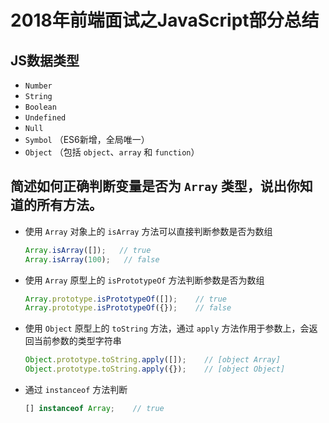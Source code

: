 # 2018年前端面试之JavaScript部分总结

## JS数据类型

- `Number`
- `String`
- `Boolean`
- `Undefined`
- `Null`
- `Symbol` （ES6新增，全局唯一）
- `Object` （包括 `object`、`array` 和 `function`）

## 简述如何正确判断变量是否为 `Array` 类型，说出你知道的所有方法。

- 使用 `Array` 对象上的 `isArray` 方法可以直接判断参数是否为数组

  ```js
  Array.isArray([]);   // true
  Array.isArray(100);   // false
  ```

- 使用 `Array` 原型上的 `isPrototypeOf` 方法判断参数是否为数组

  ```js
  Array.prototype.isPrototypeOf([]);    // true
  Array.prototype.isPrototypeOf({});    // false
  ```

- 使用 `Object` 原型上的 `toString` 方法，通过 `apply` 方法作用于参数上，会返回当前参数的类型字符串

  ```js
  Object.prototype.toString.apply([]);    // [object Array]
  Object.prototype.toString.apply({});    // [object Object]
  ```

- 通过 `instanceof` 方法判断

  ```js
  [] instanceof Array;    // true
  ```

## 解释什么是闭包及其作用，并说出下列代码的输出什么？如何使用闭包得到正确的结果。

MDN上对闭包的解释是能够访问自由变量的函数，而自由变量指的是咋函数中使用，既不是函数参数也不是函数局部变量的变量。所以由此得出，闭包 = 函数 + 函数能访问的自由变量。

从技术角度上讲，所有的JavaScript函数都是闭包，而从实践角度上讲， 闭包指的是即使创建它的上下文已销毁而它仍然存在且引用了自由变量的函数。

闭包可以用来创建块级作用域（ES6中使用`let`和`const`），且可以创建私有变量

```js
var data = [];

for (var i = 0; i < 3; i++) {
  data[i] = function () {
    console.log(i);
  };
}

data[0]();    // 3
data[1]();    // 3
data[2]();    // 3

// 改造如下：
var data = [];

for (var i = 0; i < 3; i++) {
  data[i] = (function (i) {
        return function(){
            console.log(i);
        }
  })(i);
}

data[0]();    // 0
data[1]();    // 1
data[2]();    // 2
```

## 什么是立即执行函数IIFE，它有什么作用？

立即执行函数即无需显式调用就会被执行的函数，它有两种写法：

```js
// 1
(function(x) {
  console.log(x);
})(10);

// 2
(function(x) {
  console.log(x);
}(10))
```

立即执行函数可创建不污染全局的命名空间。

## 如何数组去重？写出所有可能的实现代码

```js
// forEach
let arr = ['1', '2', '3', '1', 'a', 'b', 'b']
const unique = arr => {
    let obj = {}
    arr.forEach(value => {
        obj[value] = 0
    })
    return Object.keys(obj)
}

// filter
let arr = ['1', '2', '3', '1', 'a', 'b', 'b']
const unique = arr => {
    return arr.filter((ele, index, array) => {
        return index === array.indexOf(ele)
    })
}

// set
let arr = ['1', '2', '3', '1', 'a', 'b', 'b']
const unique = arr => {
    return [...new Set(arr)]
}
```

## 阐述浅拷贝与深拷贝的区别，并手写代码实现深拷贝。

在JavaScript中，数据类型分为基本数据类型（`String`、`Number`、`Boolean`、`Undefined`、`Null`和`Symbol`）和引用数据类型（`Object`、`Array`和`Function`）。

基本类型的数据存储在栈空间（stack）中，而引用数据类型存储在堆空间中。引用数据类型在栈中存储了指针，该指针指向了该数据实体在堆空间的实际地址，解释器会依据这个地址来获取数据实体。

深浅拷贝都只是针对 `Object` 或 `Array` 这些引用类型的。浅拷贝只复制指向某个对象的指针，而非复制对象本身，新旧对象只是共享一块内存。而深拷贝则是创建另外一个一模一样的对象，它们不共享内存，修改哪一个都不会影响到另一个。

现在的问题是，一个对象可能非常复杂，因为其元素的值又是一个引用类型，比如数组或对象，这时，浅拷贝可以复制其第一层的数据，而元素值是引用类型的，则复制的是引用指针，所以，这时我们就需要深拷贝，来复制目标对象中所有层级中的值，无论是基本类型或引用类型。

浅拷贝可以使用 `Object.assign` 方法来实现：

```js
var obj = { a: { a: 'kaindy', b: 100 } };
var copyObj = Object.assign({}, obj);
copyObj.a.a = 'liuzhen';
obj.a.a;  // liuzhen
```

如果目标只有一层，则使用 `Object.assign` 就是深拷贝。

下面来看下实现深拷贝的方法，首先，我们可以使用 `JSON.parse(JSON.stringify)` 来实现

```js
let arr = [1, 3, { username: 'kaindy' }];
let copyArr = JSON.parse(JSON.stringif(arr));
copyArr[2].username = 'liuzhen';
arr[2].username;    // kaindy
```

但这方法不能解决函数拷贝的问题，即如果元素值是函数，则拷贝会失败。所以，我们只能使用递归的方式来手动写深拷贝代码：

```js
// 首先定义一个推断数据类型的函数
function checkType(target) {
  return Object.prototype.toString.call(target).slice(8, -1);
}

// 实现深度克隆（对象/数组）
function deepClone(target) {
  // 判断目标类型
  let result, targetType = checkType(target);
  if (targetType === 'Object') {
    result = {};
  } else if (targetType === 'Array') {
    result = [];
  } else {
    // 基本数据类型，直接返回目标
    return target;
  }

  // 遍历目标数据
  for (let i in target) {
    // 获取每一项
    let value = target[i];
    // 判断每一项是否为引用类型
    if (checkType(value) === 'Object' || checkType(value) === 'Array') {
      result[i] = deepClone(value);     // 执行递归
    } else {
      result[i] = value;
    }
  }

  // 返回结果
  return result;
}
```